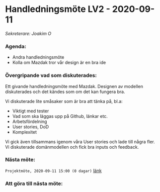 # Handledningsmöte LV2 - 2020-09-11
*Sekreterare: Joakim O*

### Agenda:
- Andra handledningsmöte
- Kolla om Mazdak tror vår design är en bra ide

### Övergripande vad som diskuterades:

Ett givande handledningsmöte med Mazdak. Designen av modellen diskuterades och det kändes som om det kan fungera bra.

Vi diskuterade lite småsaker som är bra att tänka på, bl.a:
- Viktigt med tester
- Vad som ska läggas upp på Github, länkar etc.
- Arbetsfördelning
- User stories, DoD
- Komplexitet

Vi gick även tillsammans igenom våra User stories och lade till några fler. <br>
Vi diskuterade domänmodellen och fick bra inputs och feedback. 

### Nästa möte:
```Projektmöte, 2020-09-11 15:00 (0 dagar)``` [länk](https://github.com/DKWA0000/OOPP-HT20/blob/master/Dokumentation/Notes%20From%20Project%20Meetings/2020-09-11%20-%20Projektmöte%203%20LV2.md)

### Att göra till nästa möte:
